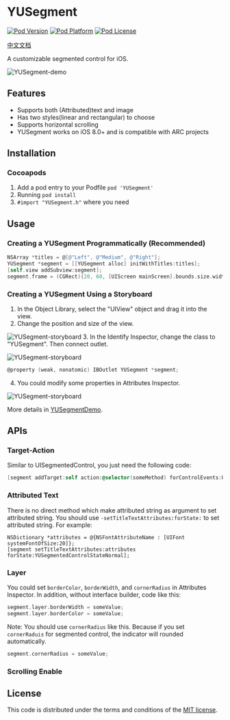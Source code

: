 # YUSegment
[![Pod Version](https://img.shields.io/cocoapods/v/YUSegment.svg)]()
[![Pod Platform](https://img.shields.io/cocoapods/p/YUSegment.svg?style=flat)]()
[![Pod License](https://img.shields.io/cocoapods/l/YUSegment.svg)]()

[中文文档](http://www.jianshu.com/p/dfe654b749b3)

A customizable segmented control for iOS.

![YUSegment-demo](https://github.com/afishhhhh/YUSegment/blob/master/Images/demo.gif)

## Features

- Supports both (Attributed)text and image
- Has two styles(linear and rectangular) to choose
- Supports horizontal scrolling
- YUSegment works on iOS 8.0+ and is compatible with ARC projects

## Installation

### Cocoapods

1. Add a pod entry to your Podfile `pod 'YUSegment'`
2. Running `pod install`
3. `#import "YUSegment.h"` where you need

## Usage

### Creating a YUSegment Programmatically (Recommended)

```objective-c
NSArray *titles = @[@"Left", @"Medium", @"Right"];
YUSegment *segment = [[YUSegment alloc] initWithTitles:titles];
[self.view addSubview:segment];
segment.frame = (CGRect){20, 60, [UIScreen mainScreen].bounds.size.width - 40, 44};
```

### Creating a YUSegment Using a Storyboard

1. In the Object Library, select the "UIView" object and drag it into the view.
2. Change the position and size of the view.

  ![YUSegment-storyboard](https://github.com/afishhhhh/YUSegment/blob/master/Images/storyboard2.png)
3. In the Identify Inspector, change the class to "YUSegment". Then connect outlet.

  ![YUSegment-storyboard](https://github.com/afishhhhh/YUSegment/blob/master/Images/storyboard1.png)
  ```objective-c
  @property (weak, nonatomic) IBOutlet YUSegment *segment;
  ```
4. You could modify some properties in Attributes Inspector.

  ![YUSegment-storyboard](https://github.com/afishhhhh/YUSegment/blob/master/Images/storyboard3.png)

More details in [YUSegmentDemo](YUSegmentDemo).

## APIs

### Target-Action

Similar to UISegmentedControl, you just need the following code:
```objective-c
[segment addTarget:self action:@selector(someMethod) forControlEvents:UIControlEventValueChanged];
```

### Attributed Text

There is no direct method which make attributed string as argument to set attributed string. You should use `-setTitleTextAttributes:forState:` to set attributed string. For example:
```objeective-c
NSDictionary *attributes = @{NSFontAttributeName : [UIFont systemFontOfSize:20]};
[segment setTitleTextAttributes:attributes forState:YUSegmentedControlStateNormal];
```

### Layer

You could set `borderColor`, `borderWidth`, and `cornerRadius` in Attributes Inspector. In addition, without interface builder, code like this:
```objective-c
segment.layer.borderWidth = someValue;
segment.layer.borderColor = someValue;
```
Note: You should use `cornerRadius` like this. Because if you set `cornerRaduis` for segmented control, the indicator will rounded automatically.
```objective-c
segment.cornerRadius = someValue;
```

### Scrolling Enable



## License

This code is distributed under the terms and conditions of the [MIT license](LICENSE).
